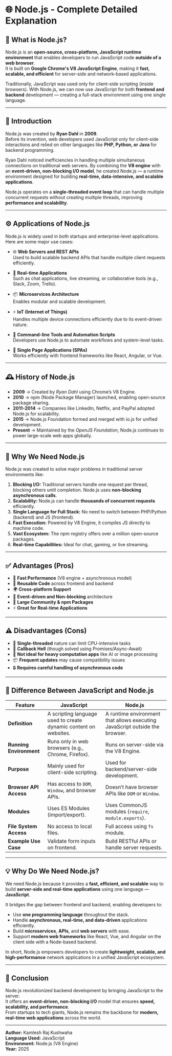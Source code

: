 # 🌐 Node.js - Complete Detailed Explanation

## 🧠 What is Node.js?
Node.js is an **open-source, cross-platform, JavaScript runtime environment** that enables developers to run JavaScript code **outside of a web browser**.  
It is built on **Google Chrome's V8 JavaScript Engine**, making it **fast, scalable, and efficient** for server-side and network-based applications.

Traditionally, JavaScript was used only for client-side scripting (inside browsers). With Node.js, we can now use JavaScript for both **frontend and backend** development — creating a full-stack environment using one single language.

---

## 📜 Introduction
Node.js was created by **Ryan Dahl** in **2009**.  
Before its invention, web developers used JavaScript only for client-side interactions and relied on other languages like **PHP, Python, or Java** for backend programming.

Ryan Dahl noticed inefficiencies in handling multiple simultaneous connections on traditional web servers. By combining the **V8 engine** with an **event-driven, non-blocking I/O model**, he created Node.js — a runtime environment designed for building **real-time, data-intensive, and scalable applications**.

Node.js operates on a **single-threaded event loop** that can handle multiple concurrent requests without creating multiple threads, improving **performance and scalability**.

---

## ⚙️ Applications of Node.js
Node.js is widely used in both startups and enterprise-level applications.  
Here are some major use cases:

- 🌐 **Web Servers and REST APIs**  
  Used to build scalable backend APIs that handle multiple client requests efficiently.

- 💬 **Real-time Applications**  
  Such as chat applications, live streaming, or collaborative tools (e.g., Slack, Zoom, Trello).

- 📦 **Microservices Architecture**  
  Enables modular and scalable development.

- ⚡ **IoT (Internet of Things)**  
  Handles multiple device connections efficiently due to its event-driven nature.

- 🧰 **Command-line Tools and Automation Scripts**  
  Developers use Node.js to automate workflows and system-level tasks.

- 🧩 **Single Page Applications (SPAs)**  
  Works efficiently with frontend frameworks like React, Angular, or Vue.

---

## 🕰️ History of Node.js
- **2009** → Created by *Ryan Dahl* using Chrome’s V8 Engine.  
- **2010** → npm (Node Package Manager) launched, enabling open-source package sharing.  
- **2011-2014** → Companies like LinkedIn, Netflix, and PayPal adopted Node.js for scalability.  
- **2015** → Node.js Foundation formed and merged with io.js for unified development.  
- **Present** → Maintained by the *OpenJS Foundation*, Node.js continues to power large-scale web apps globally.

---

## 🌟 Why We Need Node.js
Node.js was created to solve major problems in traditional server environments like:
1. **Blocking I/O:** Traditional servers handle one request per thread, blocking others until completion. Node.js uses **non-blocking asynchronous calls**.
2. **Scalability:** Node.js can handle **thousands of concurrent requests** efficiently.
3. **Single Language for Full Stack:** No need to switch between PHP/Python (backend) and JS (frontend).
4. **Fast Execution:** Powered by V8 Engine, it compiles JS directly to machine code.
5. **Vast Ecosystem:** The npm registry offers over a million open-source packages.
6. **Real-time Capabilities:** Ideal for chat, gaming, or live streaming.

---

## ✅ Advantages (Pros)
- 🚀 **Fast Performance** (V8 engine + asynchronous model)  
- 🧩 **Reusable Code** across frontend and backend  
- 🌍 **Cross-platform Support**  
- 🔄 **Event-driven and Non-blocking** architecture  
- 🧠 **Large Community & npm Packages**  
- ⚡ **Great for Real-time Applications**

---

## ⚠️ Disadvantages (Cons)
- 🧵 **Single-threaded** nature can limit CPU-intensive tasks  
- 🧮 **Callback Hell** (though solved using Promises/Async-Await)  
- 🧰 **Not ideal for heavy computation apps** like AI or image processing  
- 📦 **Frequent updates** may cause compatibility issues  
- 🔒 **Requires careful handling of asynchronous code**

---

## 🔁 Difference Between JavaScript and Node.js

| Feature | JavaScript | Node.js |
|----------|-------------|----------|
| **Definition** | A scripting language used to create dynamic content on websites. | A runtime environment that allows executing JavaScript outside the browser. |
| **Running Environment** | Runs only in web browsers (e.g., Chrome, Firefox). | Runs on server-side via the V8 Engine. |
| **Purpose** | Mainly used for client-side scripting. | Used for backend/server-side development. |
| **Browser API Access** | Has access to `DOM`, `Window`, and browser APIs. | Doesn’t have browser APIs like `DOM` or `Window`. |
| **Modules** | Uses ES Modules (import/export). | Uses CommonJS modules (`require`, `module.exports`). |
| **File System Access** | No access to local files. | Full access using `fs` module. |
| **Example Use Case** | Validate form inputs on frontend. | Build RESTful APIs or handle server requests. |

---

## 💡 Why Do We Need Node.js?
We need Node.js because it provides a **fast, efficient, and scalable** way to build **server-side and real-time applications** using one language — **JavaScript**.

It bridges the gap between frontend and backend, enabling developers to:
- Use **one programming language** throughout the stack.
- Handle **asynchronous, real-time, and data-driven** applications efficiently.
- Build **microservices**, **APIs**, and **web servers** with ease.
- Support **modern web frameworks** like React, Vue, and Angular on the client side with a Node-based backend.

In short, Node.js empowers developers to create **lightweight, scalable, and high-performance** network applications in a unified JavaScript ecosystem.

---

## 🧩 Conclusion
Node.js revolutionized backend development by bringing JavaScript to the server.  
It offers an **event-driven, non-blocking I/O** model that ensures **speed, scalability, and performance**.  
From startups to tech giants, Node.js remains the backbone for **modern, real-time web applications** across the world.

---

**Author:** Kamlesh Raj Kushwaha  
**Language Used:** JavaScript  
**Environment:** Node.js (V8 Engine)  
**Year:** 2025  
